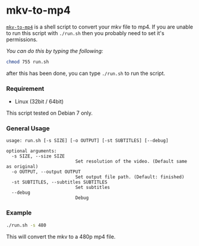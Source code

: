 # mkv-to-mp4
[`mkv-to-mp4`](https://github.com/hklcf/mkv-to-mp4) is a shell script to convert your mkv file to mp4. If you are unable to run this script with `./run.sh` then you probably need to set it's permissions.

*You can do this by typing the following:*

```sh
chmod 755 run.sh
```

after this has been done, you can type `./run.sh` to run the script.

### Requirement
- Linux (32bit / 64bit)

This script tested on Debian 7 only.

### General Usage
```
usage: run.sh [-s SIZE] [-o OUTPUT] [-st SUBTITLES] [--debug]

optional arguments:
  -s SIZE, --size SIZE
                          Set resolution of the video. (Default same as original)
  -o OUTPUT, --output OUTPUT
                          Set output file path. (Default: finished)
  -st SUBTITLES, --subtitles SUBTITLES
                          Set subtitles
  --debug
                          Debug
```

### Example
```sh
./run.sh -s 480
```

This will convert the mkv to a 480p mp4 file.
